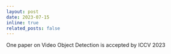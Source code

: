 ```yaml
---
layout: post
date: 2023-07-15
inline: true
related_posts: false
---
```


One paper on Video Object Detection is accepted by ICCV 2023

